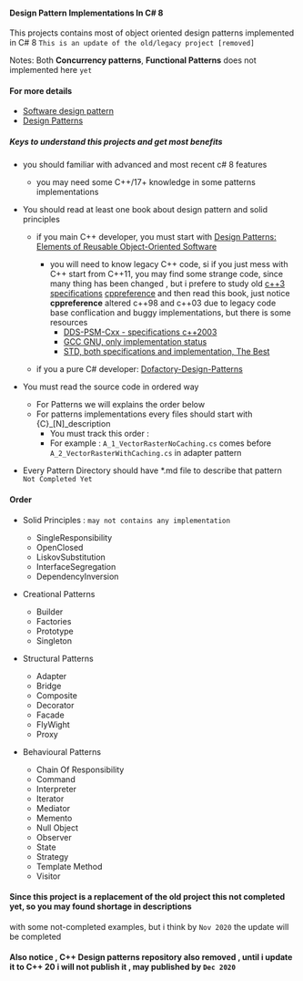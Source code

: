 #### Design Pattern Implementations In C# 8

This projects contains most of object oriented design patterns implemented in C# 8
`This is an update of the old/legacy project [removed]`

 Notes: Both **Concurrency patterns**, **Functional Patterns** does not implemented here `yet`
 
 #### For more details 
   * [Software design pattern](https://en.wikipedia.org/wiki/Software_design_pattern)
   * [Design Patterns](https://en.wikipedia.org/wiki/Functional_design)
 
##### Keys to understand this projects and get most benefits
* you should familiar with advanced and most recent c# 8 features
    * you may need some C++/17+ knowledge in some patterns implementations
* You should read at least one book about design pattern and solid principles
    * if you main C++ developer, you must start with [Design Patterns: Elements of Reusable Object-Oriented Software ](https://www.amazon.com/Design-Patterns-Elements-Reusable-Object-Oriented/dp/0201633612)
         * you will need to know legacy C++ code, si if you just mess with C++ start from C++11, you may find some strange code, since many thing has been changed
         , but i prefere to study old [c++3 specifications](https://en.wikipedia.org/wiki/C%2B%2B03) [cppreference](https://en.cppreference.com/w/cpp/language/history) and then read this book, just notice **cppreference** altered c++98 and c++03 due to legacy code base conflication and buggy implementations, but there is some resources
            * [DDS-PSM-Cxx - specifications c++2003](https://www.omg.org/spec/DDS-PSM-Cxx/About-DDS-PSM-Cxx/)
            * [GCC GNU, only implementation status](https://gcc.gnu.org/onlinedocs/libstdc++/manual/status.html#status.iso.1998)
            * [STD, both specifications and implementation, The Best](http://www.open-std.org/jtc1/sc22/wg21/docs/papers/2013/n3690.pdf)
         
    * if you a pure C# developer: [Dofactory-Design-Patterns](https://www.dofactory.com/net/design-patterns)
    
    
* You must read the source code in ordered way
    * For Patterns we will explains the order below
    * For patterns implementations every files should start with {C}\_\[N\]\_description
        * You must track this order :
        * For example : `A_1_VectorRasterNoCaching.cs` comes before `A_2_VectorRasterWithCaching.cs` in adapter pattern
* Every Pattern Directory should have *.md file to describe that pattern `Not Completed Yet`
    
    
#### Order
    
* Solid Principles : `may not contains any implementation`
    * SingleResponsibility
    * OpenClosed
    * LiskovSubstitution
    * InterfaceSegregation
    * DependencyInversion
    
* Creational Patterns
    * Builder
    * Factories
    * Prototype
    * Singleton
* Structural Patterns
    * Adapter
    * Bridge
    * Composite
    * Decorator
    * Facade
    * FlyWight
    * Proxy
* Behavioural Patterns
    * Chain Of Responsibility
    * Command
    * Interpreter
    * Iterator
    * Mediator
    * Memento
    * Null Object
    * Observer
    * State
    * Strategy
    * Template Method
    * Visitor
    
#### Since this project is a replacement of the old project this not completed yet, so you may found shortage in descriptions
with some not-completed examples, but i think by `Nov 2020` the update will be completed
   
#### Also notice , C++ Design patterns repository also removed , until i update it to C++ 20 i will not publish it , may published by `Dec 2020`

